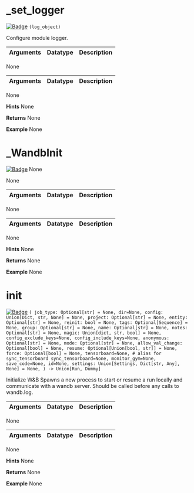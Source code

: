 # _set_logger
[![Badge](https://img.shields.io/badge/View%20source%20on%20GitHub-black?style=for-the-badge&logo=github)](https://github.com/ariG23498/Aritra-Documentation/blob/master/Folder/demo.py#L37-L41)
`(log_object)`


Configure module logger.

| **Arguments** | **Datatype** | **Description** |
|:--:|:--:|:--|
None

| **Arguments** | **Datatype** | **Description** |
|:--:|:--:|:--|
None

**Hints**
None

**Returns**
None

**Example**
None
# _WandbInit
[![Badge](https://img.shields.io/badge/View%20source%20on%20GitHub-black?style=for-the-badge&logo=github)](https://github.com/ariG23498/Aritra-Documentation/blob/master/Folder/demo.py#L47-L440)
None

None

| **Arguments** | **Datatype** | **Description** |
|:--:|:--:|:--|
None

| **Arguments** | **Datatype** | **Description** |
|:--:|:--:|:--|
None

**Hints**
None

**Returns**
None

**Example**
None
# init
[![Badge](https://img.shields.io/badge/View%20source%20on%20GitHub-black?style=for-the-badge&logo=github)](https://github.com/ariG23498/Aritra-Documentation/blob/master/Folder/demo.py#L449-L608)
`( job_type: Optional[str] = None, dir=None, config: Union[Dict, str, None] = None, project: Optional[str] = None, entity: Optional[str] = None, reinit: bool = None, tags: Optional[Sequence] = None, group: Optional[str] = None, name: Optional[str] = None, notes: Optional[str] = None, magic: Union[dict, str, bool] = None, config_exclude_keys=None, config_include_keys=None, anonymous: Optional[str] = None, mode: Optional[str] = None, allow_val_change: Optional[bool] = None, resume: Optional[Union[bool, str]] = None, force: Optional[bool] = None, tensorboard=None, # alias for sync_tensorboard sync_tensorboard=None, monitor_gym=None, save_code=None, id=None, settings: Union[Settings, Dict[str, Any], None] = None, ) -> Union[Run, Dummy]`


Initialize W&B
Spawns a new process to start or resume a run locally and communicate with a
wandb server. Should be called before any calls to wandb.log.


| **Arguments** | **Datatype** | **Description** |
|:--:|:--:|:--|
None

| **Arguments** | **Datatype** | **Description** |
|:--:|:--:|:--|
None

**Hints**
None

**Returns**
None

**Example**
None
